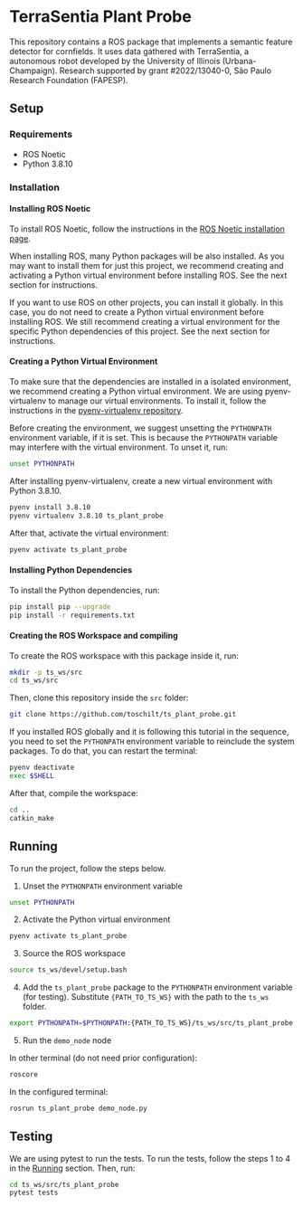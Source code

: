 # TerraSentia Plant Probe

This repository contains a ROS package that implements a semantic feature detector for cornfields. It uses data gathered with TerraSentia, a autonomous robot developed by the University of Illinois (Urbana-Champaign). Research supported by grant #2022/13040-0, São Paulo Research Foundation (FAPESP).

## Setup

### Requirements

- ROS Noetic
- Python 3.8.10

### Installation

#### Installing ROS Noetic

To install ROS Noetic, follow the instructions in the [ROS Noetic installation page](http://wiki.ros.org/noetic/Installation). 

When installing ROS, many Python packages will be also installed. As you may want to install them for just this project, we recommend creating and activating a Python virtual environment before installing ROS. See the next section for instructions.

If you want to use ROS on other projects, you can install it globally. In this case, you do not need to create a Python virtual environment before installing ROS. We still recommend creating a virtual environment for the specific Python dependencies of this project. See the next section for instructions.
#### Creating a Python Virtual Environment

To make sure that the dependencies are installed in a isolated environment, we recommend creating a Python virtual environment. We are using pyenv-virtualenv to manage our virtual environments. To install it, follow the instructions in the [pyenv-virtualenv repository](https://github.com/pyenv/pyenv-virtualenv).

Before creating the environment, we suggest unsetting the `PYTHONPATH` environment variable, if it is set. This is because the `PYTHONPATH` variable may interfere with the virtual environment. To unset it, run:

```bash
unset PYTHONPATH
```

After installing pyenv-virtualenv, create a new virtual environment with Python 3.8.10.

```bash
pyenv install 3.8.10
pyenv virtualenv 3.8.10 ts_plant_probe
```

After that, activate the virtual environment:

```bash
pyenv activate ts_plant_probe
```

#### Installing Python Dependencies

To install the Python dependencies, run:

```bash
pip install pip --upgrade
pip install -r requirements.txt
```

#### Creating the ROS Workspace and compiling

To create the ROS workspace with this package inside it, run:

```bash
mkdir -p ts_ws/src
cd ts_ws/src
```

Then, clone this repository inside the `src` folder:

```bash
git clone https://github.com/toschilt/ts_plant_probe.git
```

If you installed ROS globally and it is following this tutorial in the sequence, you need to set the `PYTHONPATH` environment variable to reinclude the system packages. To do that, you can restart the terminal:
```bash
pyenv deactivate
exec $SHELL
```

After that, compile the workspace:

```bash
cd ..
catkin_make
```

## Running

To run the project, follow the steps below.

1. Unset the `PYTHONPATH` environment variable
```bash
unset PYTHONPATH
```

2. Activate the Python virtual environment
```bash
pyenv activate ts_plant_probe
```

3. Source the ROS workspace
```bash
source ts_ws/devel/setup.bash
```

4. Add the `ts_plant_probe` package to the `PYTHONPATH` environment variable (for testing). Substitute `{PATH_TO_TS_WS}` with the path to the `ts_ws` folder.
```bash
export PYTHONPATH=$PYTHONPATH:{PATH_TO_TS_WS}/ts_ws/src/ts_plant_probe
```

5. Run the `demo_node` node

In other terminal (do not need prior configuration):
```bash
roscore
```

In the configured terminal:

```bash
rosrun ts_plant_probe demo_node.py
```

## Testing

We are using pytest to run the tests. To run the tests, follow the steps 1 to 4 in the [Running](#running) section. Then, run:

```bash
cd ts_ws/src/ts_plant_probe
pytest tests 
```